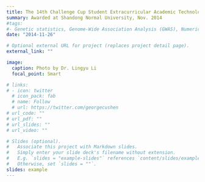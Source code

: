 ```yaml
---
title: The 14th Challenge Cup Student Extracurricular Academic Technology Competition, Second prize, SDNU
summary: Awarded at Shandong Normal University, Nov. 2014
#tags:
#- Genetic statistics, Genome-Wide Association Analysis (GWAS), Numerical Coding, Particle Swarm Optimization
date: "2014-11-26"

# Optional external URL for project (replaces project detail page).
external_link: ""

image:
  caption: Photo by Dr. Lingyu Li
  focal_point: Smart

# links:
# - icon: twitter
  # icon_pack: fab
  # name: Follow
  # url: https://twitter.com/georgecushen
# url_code: ""
# url_pdf: ""
# url_slides: ""
# url_video: ""

# Slides (optional).
#   Associate this project with Markdown slides.
#   Simply enter your slide deck's filename without extension.
#   E.g. `slides = "example-slides"` references `content/slides/example-slides.md`.
#   Otherwise, set `slides = ""`.
slides: example
---
```



